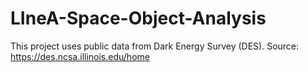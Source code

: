 # LIneA-Space-Object-Analysis

This project uses public data from Dark Energy Survey (DES). Source: https://des.ncsa.illinois.edu/home

